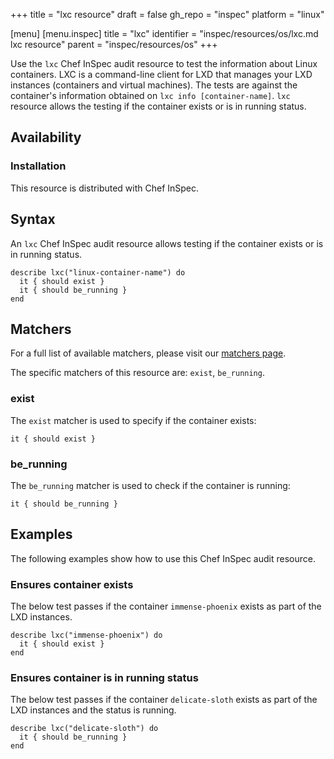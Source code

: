 +++
title = "lxc resource"
draft = false
gh_repo = "inspec"
platform = "linux"

[menu]
  [menu.inspec]
    title = "lxc"
    identifier = "inspec/resources/os/lxc.md lxc resource"
    parent = "inspec/resources/os"
+++

Use the `lxc` Chef InSpec audit resource to test the information about Linux containers. LXC is a command-line client for LXD that manages your LXD instances (containers and virtual machines). The tests are against the container's information obtained on `lxc info [container-name]`. `lxc` resource allows the testing if the container exists or is in running status.

## Availability

### Installation

This resource is distributed with Chef InSpec.

## Syntax

An   `lxc` Chef InSpec audit resource allows testing if the container exists or is in running status.

    describe lxc("linux-container-name") do
      it { should exist }
      it { should be_running }
    end

## Matchers

For a full list of available matchers, please visit our [matchers page](https://docs.chef.io/inspec/matchers/).

The specific matchers of this resource are: `exist`, `be_running`.

### exist

The `exist` matcher is used to specify if the container exists:

    it { should exist }

### be_running

The `be_running` matcher is used to check if the container is running:

    it { should be_running }

## Examples

The following examples show how to use this Chef InSpec audit resource.

### Ensures container exists

The below test passes if the container `immense-phoenix` exists as part of the LXD instances.

    describe lxc("immense-phoenix") do
      it { should exist }
    end

### Ensures container is in running status

The below test passes if the container `delicate-sloth` exists as part of the LXD instances and the status is running.

    describe lxc("delicate-sloth") do
      it { should be_running }
    end
